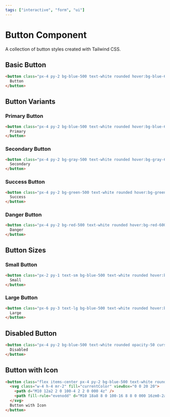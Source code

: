 ```yaml
---
tags: ["interactive", "form", "ui"]
---
```


# Button Component

A collection of button styles created with Tailwind CSS.

## Basic Button

```html
<button class="px-4 py-2 bg-blue-500 text-white rounded hover:bg-blue-600 focus:outline-none focus:ring-2 focus:ring-blue-500 focus:ring-opacity-50">
  Button
</button>
```

## Button Variants

### Primary Button

```html
<button class="px-4 py-2 bg-blue-500 text-white rounded hover:bg-blue-600">
  Primary
</button>
```

### Secondary Button

```html
<button class="px-4 py-2 bg-gray-500 text-white rounded hover:bg-gray-600">
  Secondary
</button>
```

### Success Button

```html
<button class="px-4 py-2 bg-green-500 text-white rounded hover:bg-green-600">
  Success
</button>
```

### Danger Button

```html
<button class="px-4 py-2 bg-red-500 text-white rounded hover:bg-red-600">
  Danger
</button>
```

## Button Sizes

### Small Button

```html
<button class="px-2 py-1 text-sm bg-blue-500 text-white rounded hover:bg-blue-600">
  Small
</button>
```

### Large Button

```html
<button class="px-6 py-3 text-lg bg-blue-500 text-white rounded hover:bg-blue-600">
  Large
</button>
```

## Disabled Button

```html
<button class="px-4 py-2 bg-blue-500 text-white rounded opacity-50 cursor-not-allowed" disabled>
  Disabled
</button>
```

## Button with Icon

```html
<button class="flex items-center px-4 py-2 bg-blue-500 text-white rounded hover:bg-blue-600">
  <svg class="w-4 h-4 mr-2" fill="currentColor" viewBox="0 0 20 20">
    <path d="M10 12a2 2 0 100-4 2 2 0 000 4z" />
    <path fill-rule="evenodd" d="M10 18a8 8 0 100-16 8 8 0 000 16zm0-2a6 6 0 100-12 6 6 0 000 12z" clip-rule="evenodd" />
  </svg>
  Button with Icon
</button>
```
